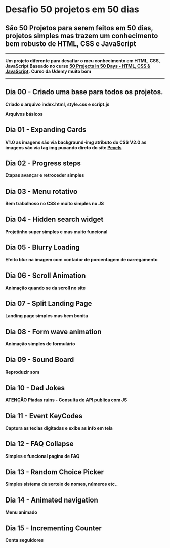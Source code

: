 # Desafio 50 projetos em 50 dias 

## São 50 Projetos para serem feitos em 50 dias, projetos simples mas trazem um conhecimento bem robusto de HTML, CSS e JavaScript

----------
**Um projeto diferente para desafiar o meu conhecimento em HTML, CSS, JavaScript**
**Baseado no curso [50 Projects In 50 Days - HTML, CSS & JavaScript](https://www.udemy.com/course/50-projects-50-days).**
**Curso da Udemy muito bom**

----------

## Dia 00 - Criado uma base para todos os projetos. 
**Criado o arquivo index.html, style.css e script.js**

**Arquivos básicos**

## Dia 01 - Expanding Cards
**V1.0 as imagens são via backgraund-img atributo do CSS**
**V2.0 as imagens são via tag img puxando direto do site [Pexels](https://www.pexels.com)**

## Dia 02 - Progress steps
**Etapas avançar e retroceder simples**

## Dia 03 - Menu rotativo
**Bem trabalhoso no CSS e muito simples no JS**

## Dia 04 - Hidden search widget
**Projetinho super simples e mas muito funcional**

## Dia 05 - Blurry Loading
**Efeito blur na imagem com contador de porcentagem de carregamento**

## Dia 06 - Scroll Animation
**Animação quando se da scroll no site**

## Dia 07 - Split Landing Page
**Landing page simples mas bem bonita**

## Dia 08 - Form wave animation
**Animação simples de formulário**

## Dia 09 - Sound Board
**Reproduzir som**

## Dia 10 - Dad Jokes
**ATENÇÃO Piadas ruins - Consulta de API publica com JS**

## Dia 11 - Event KeyCodes
**Captura as teclas digitadas e exibe as info em tela**

## Dia 12 - FAQ Collapse
**Simples e funcional pagina de FAQ**

## Dia 13 - Random Choice Picker
**Simples sistema de sorteio de nomes, números etc..**

## Dia 14 - Animated navigation
**Menu animado**

## Dia 15 - Incrementing Counter
**Conta seguidores**